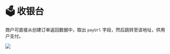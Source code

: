 # 🗳️ 收银台

商户可直接从创建订单返回数据中，取出 `payUrl` 字段，然后跳转至该地址，供用户支付。

![](https://docs.upay.ink/~gitbook/image?url=https%3A%2F%2F4108688087-files.gitbook.io%2F%7E%2Ffiles%2Fv0%2Fb%2Fgitbook-x-prod.appspot.com%2Fo%2Fspaces%252F1pnDJjcXI5yAsWksoEAL%252Fuploads%252Fo0NskICgNgN7VKyGz3xc%252Fsyt-zh.png%3Falt%3Dmedia%26token%3D5097b03b-ba6e-4873-b227-b121f8be8eb0&width=768&dpr=4&quality=100&sign=64f7f7d3&sv=2)
